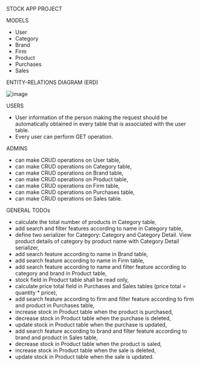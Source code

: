 STOCK APP PROJECT

MODELS
- User
- Category
- Brand
- Firm
- Product
- Purchases
- Sales

ENTITY-RELATIONS DIAGRAM (ERD)

![image](https://github.com/fikriyek/Stock_App_Project/assets/140847020/c31a282b-50a5-46f7-ac77-439d860d45a0)

USERS

- User information of the person making the request should be automatically obtained in every table that is associated with the user table.
- Every user can perform GET operation.
  
ADMINS
- can make CRUD operations on User table,
- can make CRUD operations on Category table,
- can make CRUD operations on Brand table,
- can make CRUD operations on Product table,
- can make CRUD operations on Firm table,
- can make CRUD operations on Purchases table,
- can make CRUD operations on Sales table.

GENERAL TODOs
- calculate the total number of products in Category table,
- add search and filter features according to name in Category table,
- define two serializer for Category: Category and Category Detail. View product details of category by product name with Category Detail serializer,
- add search feature according to name in Brand table,
- add search feature according to name in Firm table,
- add search feature according to name and filter feature according to category and brand in Product table,
- stock field in Product table shall be read only,
- calculate price total field in Purchases and Sales tables (price total = quantity * price),
- add search feature according to firm and filter feature according to firm and product in Purchases table,
- increase stock in Product table when the product is purchased,
- decrease stock in Product table when the purchase is deleted,
- update stock in Product table when the purchase is updated,
- add search feature according to brand and filter feature according to brand and product in Sales table,
- decrease stock in Product table when the product is saled,
- increase stock in Product table when the sale is deleted,
- update stock in Product table when the sale is updated.
